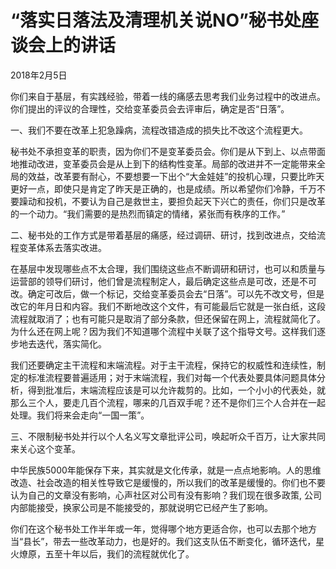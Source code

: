 # “落实日落法及清理机关说NO”秘书处座谈会上的讲话

2018年2月5日

你们来自于基层，有实践经验，带着一线的痛感去思考我们业务过程中的改进点。你们提出的评议的合理性，交给变革委员会去评审后，确定是否“日落”。

一、我们不要在改革上犯急躁病，流程改错造成的损失比不改这个流程更大。

秘书处不承担变革的职责，因为你们不是变革委员会。你们是从下到上、以点带面地推动改进，变革委员会是从上到下的结构性变革。局部的改进并不一定能带来全局的效益，改革要有耐心，不要想要一下出个“大金娃娃”的投机心理，只要比昨天更好一点，即使只是肯定了昨天是正确的，也是成绩。所以希望你们冷静，千万不要躁动和投机，不要认为自己是救世主，要担负起天下兴亡的责任，你们只是改革的一个动力。“我们需要的是热烈而镇定的情绪，紧张而有秩序的工作。”

二、秘书处的工作方式是带着基层的痛感，经过调研、研讨，找到改进点，交给流程变革体系去落实改进。

在基层中发现哪些点不太合理，我们围绕这些点不断调研和研讨，也可以和质量与运营部的领导们研讨，他们曾是流程制定人，最后确定这些点是可改，还是不可改。确定可改后，做一个标记，交给变革委员会去“日落”。可以先不改文号，但是改它的年月日和内容。我们不断地改这个文件，有可能最后它就是一张白纸，这段流程就取消了；也有可能只是取消了部分条款，但还保留在网上，流程就简化了。为什么还在网上呢？因为我们不知道哪个流程中关联了这个指导文号。这样我们逐步地去迭代，落实简化。

我们还要确定主干流程和末端流程。对于主干流程，保持它的权威性和连续性，制定的标准流程要普遍适用；对于末端流程，我们对每一个代表处要具体问题具体分析，得到批准后，末端流程应该是可以允许裁剪的。比如，一个小小的代表处，就那么三个人，要走几百个流程，哪来的几百双手呢？还不是你们三个人合并在一起处理。我们将来会走向“一国一策”。

三、不限制秘书处并行以个人名义写文章批评公司，唤起听众千百万，让大家共同来关心这个变革。

中华民族5000年能保存下来，其实就是文化传承，就是一点点地影响。人的思维改造、社会改造的相关性导致它是缓慢的，所以我们的改革是缓慢的。你们也不要认为自己的文章没有影响，心声社区对公司有没有影响？我们现在很多政策, 公司内部能接受，换家公司是不能接受的，那就说明它已经产生了影响。

你们在这个秘书处工作半年或一年，觉得哪个地方更适合你，也可以去那个地方当“县长”，带去一些改革动力，也是好的。我们这支队伍不断变化，循环迭代，星火燎原，五至十年以后，我们的流程就优化了。

